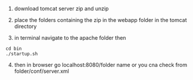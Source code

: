 1. download tomcat server zip and unzip
2. place the folders containing the zip in the webapp folder in the tomcat directory

3. in terminal navigate to the apache folder then 

```
cd bin
./startup.sh
```
4. then in browser go localhost:8080/folder name or you cna check from folder/conf/server.xml

